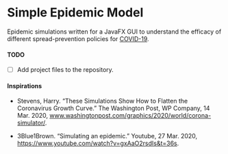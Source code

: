 # Simple Epidemic Model
Epidemic simulations written for a JavaFX GUI to understand the efficacy of different spread-prevention policies for [COVID-19](https://www.who.int/emergencies/diseases/novel-coronavirus-2019/events-as-they-happen).

#### TODO
- [ ] Add project files to the repository.  

#### Inspirations

- Stevens, Harry. “These Simulations Show How to Flatten the Coronavirus Growth Curve.” The Washington Post, WP Company, 14 Mar. 2020, www.washingtonpost.com/graphics/2020/world/corona-simulator/. 

- 3Blue1Brown. “Simulating an epidemic.” Youtube, 27 Mar. 2020, https://www.youtube.com/watch?v=gxAaO2rsdIs&t=36s.
